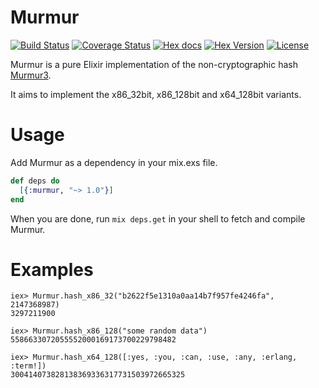 Murmur
======

[![Build Status](https://img.shields.io/circleci/project/github/gmcabrita/murmur/master.svg)](https://circleci.com/gh/gmcabrita/murmur)
[![Coverage Status](https://img.shields.io/coveralls/gmcabrita/murmur.svg?style=flat)](https://coveralls.io/r/gmcabrita/murmur?branch=master)
[![Hex docs](http://img.shields.io/badge/hex.pm-docs-green.svg?style=flat)](https://hexdocs.pm/murmur)
[![Hex Version](http://img.shields.io/hexpm/v/murmur.svg?style=flat)](https://hex.pm/packages/murmur)
[![License](http://img.shields.io/hexpm/l/murmur.svg?style=flat)](https://github.com/gmcabrita/murmur/blob/master/LICENSE)

Murmur is a pure Elixir implementation of the non-cryptographic hash [Murmur3](https://code.google.com/p/smhasher/wiki/MurmurHash3).

It aims to implement the x86_32bit, x86_128bit and x64_128bit variants.

# Usage

Add Murmur as a dependency in your mix.exs file.

```elixir
def deps do
  [{:murmur, "~> 1.0"}]
end
```

When you are done, run `mix deps.get` in your shell to fetch and compile Murmur.


# Examples

```iex
iex> Murmur.hash_x86_32("b2622f5e1310a0aa14b7f957fe4246fa", 2147368987)
3297211900

iex> Murmur.hash_x86_128("some random data")
5586633072055552000169173700229798482

iex> Murmur.hash_x64_128([:yes, :you, :can, :use, :any, :erlang, :term!])
300414073828138369336317731503972665325
```
